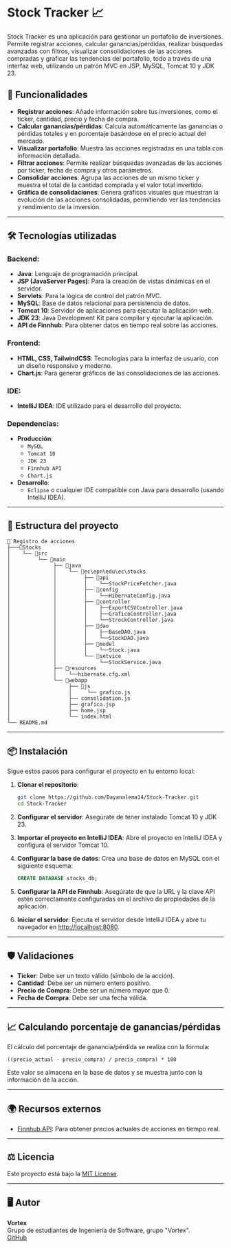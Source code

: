 
# Stock Tracker 📈

Stock Tracker es una aplicación para gestionar un portafolio de inversiones. Permite registrar acciones, calcular ganancias/pérdidas, realizar búsquedas avanzadas con filtros, visualizar consolidaciones de las acciones compradas y graficar las tendencias del portafolio, todo a través de una interfaz web, utilizando un patrón MVC en JSP, MySQL, Tomcat 10 y JDK 23.

## 🚀 Funcionalidades

- **Registrar acciones**: Añade información sobre tus inversiones, como el ticker, cantidad, precio y fecha de compra.
- **Calcular ganancias/pérdidas**: Calcula automáticamente las ganancias o pérdidas totales y en porcentaje basándose en el precio actual del mercado.
- **Visualizar portafolio**: Muestra las acciones registradas en una tabla con información detallada.
- **Filtrar acciones**: Permite realizar búsquedas avanzadas de las acciones por ticker, fecha de compra y otros parámetros.
- **Consolidar acciones**: Agrupa las acciones de un mismo ticker y muestra el total de la cantidad comprada y el valor total invertido.
- **Gráfica de consolidaciones**: Genera gráficos visuales que muestran la evolución de las acciones consolidadas, permitiendo ver las tendencias y rendimiento de la inversión.

---

## 🛠️ Tecnologías utilizadas

### Backend:
- **Java**: Lenguaje de programación principal.
- **JSP (JavaServer Pages)**: Para la creación de vistas dinámicas en el servidor.
- **Servlets**: Para la lógica de control del patrón MVC.
- **MySQL**: Base de datos relacional para persistencia de datos.
- **Tomcat 10**: Servidor de aplicaciones para ejecutar la aplicación web.
- **JDK 23**: Java Development Kit para compilar y ejecutar la aplicación.
- **API de Finnhub**: Para obtener datos en tiempo real sobre las acciones.

### Frontend:
- **HTML, CSS, TailwindCSS**: Tecnologías para la interfaz de usuario, con un diseño responsivo y moderno.
- **Chart.js**: Para generar gráficos de las consolidaciones de las acciones.

### IDE:
- **IntelliJ IDEA**: IDE utilizado para el desarrollo del proyecto.

### Dependencias:
- **Producción**:
    - `MySQL`
    - `Tomcat 10`
    - `JDK 23`
    - `Finnhub API`
    - `Chart.js`
- **Desarrollo**:
    - `Eclipse` o cualquier IDE compatible con Java para desarrollo (usando IntelliJ IDEA).

---

## 📂 Estructura del proyecto

```
📂 Registro de acciones
├───📁Stocks
│    └── 📁src
│         └── 📁main
│              ├── 📁java
│              │    └── 📁ec\epn\edu\ec\stocks
│              │         ├── 📁api
│              │         │    └──StockPriceFetcher.java
│              │         ├── 📁config
│              │         │    └──HibernateConfig.java
│              │         ├── 📁controller
│              │         │    ├──ExportCSVController.java
│              │         │    ├──GraficoController.java
│              │         │    └──StrockController.java
│              │         ├── 📁dao
│              │         │    ├──BaseDAO.java
│              │         │    └──StockDAO.java
│              │         ├── 📁model
│              │         │    └──Stock.java
│              │         └── 📁setvice
│              │              └──StockService.java
│              ├── 📁resources
│              │    └──hibernate.cfg.xml
│              └── 📁webapp
│                   ├── 📁js
│                   │     └── grafico.js
│                   ├── consolidation.js
│                   ├── grafico.jsp
│                   ├── home.jsp
│                   └── index.html
└── README.md

```

---

## 📦 Instalación

Sigue estos pasos para configurar el proyecto en tu entorno local:

1. **Clonar el repositorio**:
   ```bash
   git clone https://github.com/Dayanalema14/Stock-Tracker.git
   cd Stock-Tracker
   ```

2. **Configurar el servidor**:
   Asegúrate de tener instalado Tomcat 10 y JDK 23.

3. **Importar el proyecto en IntelliJ IDEA**:
   Abre el proyecto en IntelliJ IDEA y configura el servidor Tomcat 10.

4. **Configurar la base de datos**:
   Crea una base de datos en MySQL con el siguiente esquema:
   ```sql
   CREATE DATABASE stocks_db;
   ```


5. **Configurar la API de Finnhub**:
   Asegúrate de que la URL y la clave API estén correctamente configuradas en el archivo de propiedades de la aplicación.

6. **Iniciar el servidor**:
   Ejecuta el servidor desde IntelliJ IDEA y abre tu navegador en [http://localhost:8080](http://localhost:8080).

---

## 🛡️ Validaciones

- **Ticker**: Debe ser un texto válido (símbolo de la acción).
- **Cantidad**: Debe ser un número entero positivo.
- **Precio de Compra**: Debe ser un número mayor que 0.
- **Fecha de Compra**: Debe ser una fecha válida.

---

## 📈 Calculando porcentaje de ganancias/pérdidas

El cálculo del porcentaje de ganancia/pérdida se realiza con la fórmula:
```
((precio_actual - precio_compra) / precio_compra) * 100
```
Este valor se almacena en la base de datos y se muestra junto con la información de la acción.

---

## 🌍 Recursos externos

- [Finnhub API](https://finnhub.io/): Para obtener precios actuales de acciones en tiempo real.

---

## ⚖️ Licencia

Este proyecto está bajo la [MIT License](LICENSE).

---

## 🖥️ Autor

**Vortex**  
Grupo de estudiantes de Ingeniería de Software, grupo "Vortex".  
[GitHub](https://github.com/Dayanalema14/Stock-Tracker.git)
